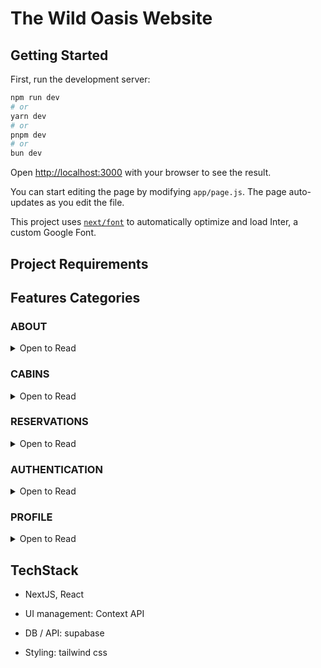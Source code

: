 # The Wild Oasis Website

## Getting Started

First, run the development server:

```bash
npm run dev
# or
yarn dev
# or
pnpm dev
# or
bun dev
```

Open [http://localhost:3000](http://localhost:3000) with your browser to see the result.

You can start editing the page by modifying `app/page.js`. The page auto-updates as you edit the file.

This project uses [`next/font`](https://nextjs.org/docs/basic-features/font-optimization) to automatically optimize and load Inter, a custom Google Font.

## Project Requirements

## Features Categories

### ABOUT

<details> 
    <summary>Open to Read</summary> 
    * Guest should be able to learn all about the Wild Oasis Hotel <br /> 
    * User of the app are potential guests and actual guests
</details>

### CABINS

<details> 
    <summary>Open to Read</summary> 
    * Guest should be able to get information about each Cabin and see booked dates <br /> 
    * Guest should be able to FILTER cabins by their maximum guest capacity
</details>

### RESERVATIONS

<details> 
    <summary>Open to Read</summary> 
    * Guest should be able to RESERVE a cabin for a certain date range <br /> 
    * RESERVATIONs are not paid online. Payments will be made at the property upon arrival. There fore, new reservations should be set to "Unconfirmed" Status (booked, but not yet checkin) <br />
    * Guest should be able to VIEW their past, and future reservations <br /> 
    * Guest should be able to UPDATE AND DELETE reservation <br /> 

</details>


### AUTHENTICATION

<details> 
    <summary>Open to Read</summary> 
    * Guest need to signup, login before they can reserve a cabin and perform any operation <br/>
    * On signup, each guest should get a profile in the DB <br/>

</details>


### PROFILE

<details> 
    <summary>Open to Read</summary> 
    * Guest should be able to set and update basic data about their probile to make check-in at the hotel faster

</details>


## TechStack

- NextJS, React

- UI management: Context API

- DB / API: supabase

- Styling: tailwind css